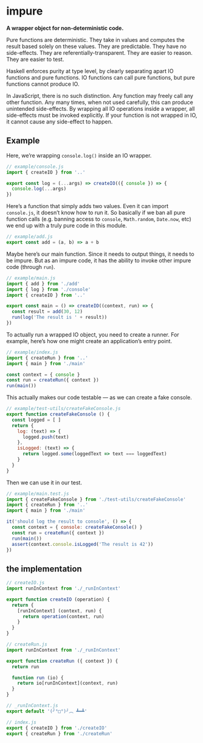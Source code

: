 # impure

__A wrapper object for non-deterministic code.__

Pure functions are deterministic.
They take in values and computes the result based solely on these values.
They are predictable.
They have no side-effects.
They are referentially-transparent.
They are easier to reason.
They are easier to test.

Haskell enforces purity at type level,
by clearly separating apart IO functions and pure functions.
IO functions can call pure functions, but pure functions cannot produce IO.

In JavaScript,
there is no such distinction.
Any function may freely call any other function.
Any many times, when not used carefully, this can produce unintended side-effects.
By wrapping all IO operations inside a wrapper,
all side-effects must be invoked explicitly.
If your function is not wrapped in IO,
it cannot cause any side-effect to happen.

## Example

Here, we’re wrapping `console.log()` inside an IO wrapper.

```js
// example/console.js
import { createIO } from '..'

export const log = (...args) => createIO(({ console }) => {
  console.log(...args)
})
```

Here’s a function that simply adds two values.
Even it can import `console.js`, it doesn’t know how to run it.
So basically if we ban all pure function calls (e.g. banning access to `console`, `Math.random`, `Date.now`, etc) we end up with a truly pure code in this module.

```js
// example/add.js
export const add = (a, b) => a + b
```

Maybe here’s our main function.
Since it needs to output things, it needs to be impure.
But as an impure code, it has the ability to invoke other impure code (through `run`).

```js
// example/main.js
import { add } from './add'
import { log } from './console'
import { createIO } from '..'

export const main = () => createIO((context, run) => {
  const result = add(30, 12)
  run(log('The result is ' + result))
})
```

To actually run a wrapped IO object, you need to create a runner.
For example, here’s how one might create an application’s entry point.

```js
// example/index.js
import { createRun } from '..'
import { main } from './main'

const context = { console }
const run = createRun({ context })
run(main())
```

This actually makes our code testable — as we can create a fake console.

```js
// example/test-utils/createFakeConsole.js
export function createFakeConsole () {
  const logged = [ ]
  return {
    log: (text) => {
      logged.push(text)
    },
    isLogged: (text) => {
      return logged.some(loggedText => text === loggedText)
    }
  }
}
```

Then we can use it in our test.

```js
// example/main.test.js
import { createFakeConsole } from './test-utils/createFakeConsole'
import { createRun } from '..'
import { main } from './main'

it('should log the result to console', () => {
  const context = { console: createFakeConsole() }
  const run = createRun({ context })
  run(main())
  assert(context.console.isLogged('The result is 42'))
})
```


## the implementation

```js
// createIO.js
import runInContext from './_runInContext'

export function createIO (operation) {
  return {
    [runInContext] (context, run) {
      return operation(context, run)
    }
  }
}
```

```js
// createRun.js
import runInContext from './_runInContext'

export function createRun ({ context }) {
  return run

  function run (io) {
    return io[runInContext](context, run)
  }
}
```

```js
// _runInContext.js
export default '(╯°□°)╯︵ ┻━┻'
```

```js
// index.js
export { createIO } from './createIO'
export { createRun } from './createRun'
```

